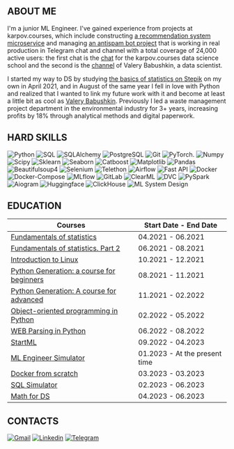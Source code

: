 ## ABOUT ME
I'm a junior ML Engineer. I've gained experience from projects at karpov.courses, which include constructing [a recommendation system microservice](https://github.com/Edipool/recommendation_system) and managing [an antispam bot project](https://github.com/Edipool/SpamKiller) that is working in real production in Telegram chat and channel with a total coverage of 24,000 active users: the first chat is the [chat](https://t.me/karpovcourseschat)  for the karpov.courses data science school and the second is the [channel](https://t.me/cryptovalerii) of Valery Babushkin, a data scientist.


I started my way to DS by studying [the basics of statistics on Stepik](https://stepik.org/course/76/syllabus) on my own in April 2021, and in August of the same year I fell in love with Python and realized that I wanted to link my future work with it and become at least a little bit as cool as [Valery Babushkin](https://www.linkedin.com/in/venheads/). Previously I led a waste management project department in the environmental industry for 3+ years, increasing profits by 18% through analytical methods and digital paperwork.



## HARD SKILLS
![Python](https://img.shields.io/badge/-Python-090909?style=for-the-badge&logo=python) ![SQL](https://img.shields.io/badge/-SQL-090909?style=for-the-badge&logo=mySql) ![SQLAlchemy](https://img.shields.io/badge/-SQLAlchemy-090909?style=for-the-badge&logo=SQLAlchemy) ![PostgreSQL](https://img.shields.io/badge/-PostgreSQL-090909?style=for-the-badge&logo=PostgreSQL) ![Git](https://img.shields.io/badge/-Git-090909?style=for-the-badge&logo=Git) ![PyTorch.](https://img.shields.io/badge/-PyTorch-090909?style=for-the-badge&logo=PyTorch) ![Numpy](https://img.shields.io/badge/-Numpy-090909?style=for-the-badge&logo=Numpy) ![Scipy](https://img.shields.io/badge/-Scipy-090909?style=for-the-badge&logo=Scipy) ![Sklearn](https://img.shields.io/badge/-Sklearn-090909?style=for-the-badge&logo=SQLAlchemy) ![Seaborn](https://img.shields.io/badge/-Seaborn-090909?style=for-the-badge&logo=Seaborn) ![Catboost](https://img.shields.io/badge/-Catboost-090909?style=for-the-badge&logo=Catboost) ![Matplotlib](https://img.shields.io/badge/-Matplotlib-090909?style=for-the-badge&logo=Matplotlib) ![Pandas](https://img.shields.io/badge/-Pandas-090909?style=for-the-badge&logo=Pandas,) ![Beautifulsoup4](https://img.shields.io/badge/-Beautifulsoup4-090909?style=for-the-badge&logo=Beautifulsoup4) ![Selenium](https://img.shields.io/badge/-Selenium-090909?style=for-the-badge&logo=Selenium) ![Telethon](https://img.shields.io/badge/-Telethon-090909?style=for-the-badge&logo=Telethon) ![Airflow](https://img.shields.io/badge/-Airflow-090909?style=for-the-badge&logo=Airflow) ![Fast API](https://img.shields.io/badge/-Fast_API-090909?style=for-the-badge&logo=Fast_API) ![Docker](https://img.shields.io/badge/-Docker-090909?style=for-the-badge&logo=Docker) ![Docker-Compose](https://img.shields.io/badge/-Docker_Compose-090909?style=for-the-badge&logo=Docker) ![MLflow](https://img.shields.io/badge/-MLflow-090909?style=for-the-badge&logo=MLflow) ![GitLab](https://img.shields.io/badge/-GitLab-090909?style=for-the-badge&logo=GitLab) ![ClearML](https://img.shields.io/badge/-ClearML-090909?style=for-the-badge&logo=ClearML) ![DVC](https://img.shields.io/badge/-DVC-090909?style=for-the-badge&logo=DVC) ![PySpark](https://img.shields.io/badge/-PySpark-090909?style=for-the-badge&logo=PySpark) ![Aiogram](https://img.shields.io/badge/-Aiogram-090909?style=for-the-badge&logo=Aiogram) ![Huggingface](https://img.shields.io/badge/-Huggingface-090909?style=for-the-badge&logo=Huggingface) ![ClickHouse](https://img.shields.io/badge/-ClickHouse-090909?style=for-the-badge&logo=ClickHouse) ![ML System Design](https://img.shields.io/badge/-ML_System_Design-090909?style=for-the-badge&logo=ML_System_Design)



## EDUCATION
Courses | Start Date - End Date |
--- | --- |
[Fundamentals of statistics](https://stepik.org/course/76/promo) | 04.2021 - 06.2021 |
[Fundamentals of statistics. Part 2 ](https://stepik.org/course/524/promo) | 06.2021 - 08.2021 |
[Introduction to Linux ](https://stepik.org/course/73/promo) | 10.2021 - 12.2021 |
[Python Generation: a course for beginners ](https://stepik.org/course/58852/promo) | 08.2021 - 11.2021 |
[Python Generation: A course for advanced ](https://stepik.org/course/68343/promo) | 11.2021 - 02.2022 |
[Object-oriented programming in Python](https://stepik.org/course/114354/promo) | 02.2022 - 05.2022 |
[WEB Parsing in Python ](https://stepik.org/course/104774/promo) | 06.2022 - 08.2022 |
[StartML](https://karpov.courses/ml-start) | 09.2022 - 04.2023 |
[ML Engineer Simulator ](https://karpov.courses/simulator-ml) | 01.2023 - At the present time |
[Docker from scratch ](https://karpov.courses/docker) | 03.2023 - 03.2023 |
[SQL Simulator ](https://karpov.courses/simulator-sql) | 02.2023 - 06.2023 |
[Math for DS ](https://karpov.courses/mathsds) | 04.2023 - 06.2023 |


## CONTACTS
[![Gmail](https://img.shields.io/badge/-Gmail-090909?style=for-the-badge&logo=Gmail)](ya.polykov@gmail.com) [![Linkedin](https://img.shields.io/badge/-Linkedin-090909?style=for-the-badge&logo=Linkedin)](https://www.linkedin.com/in/eduard-poliakov/) [![Telegram](https://img.shields.io/badge/-Telegram-090909?style=for-the-badge&logo=Telegram)](https://t.me/EdwPol)
